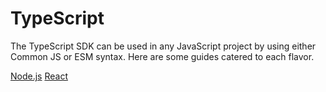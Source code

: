 # TypeScript

The TypeScript SDK can be used in any JavaScript project by using either Common JS or ESM syntax. Here are some guides catered to each flavor.

[Node.js](./GETTING_STARTED_NODE_CJS.md)
[React](./GETTING_STARTED_REACT.md)